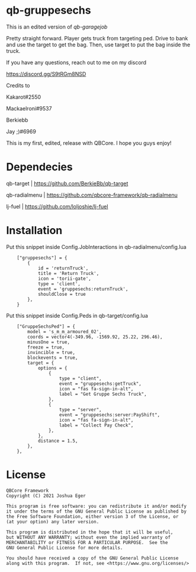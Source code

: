 # qb-gruppesechs
 This is an edited version of *qb-garagejob*
 
 Pretty straight forward. Player gets truck from targeting ped. Drive to bank and use the target to get the bag. Then, use target to put the bag inside the truck.
 
 If you have any questions, reach out to me on my discord

 https://discord.gg/S9tRGm8NSD
 
 Credits to 

 Kakarot#2550

 Mackaelroni#9537

 Berkiebb
 
 Jay ;)#6969

 This is my first, edited, release with QBCore. I hope you guys enjoy!
 
# Dependecies
 qb-target | https://github.com/BerkieBb/qb-target
 
 qb-radialmenu | https://github.com/qbcore-framework/qb-radialmenu
 
 lj-fuel | https://github.com/loljoshie/lj-fuel
 
# Installation

Put this snippet inside Config.JobInteractions in qb-radialmenu/config.lua

        ["gruppesechs"] = {
            {
                id = 'returnTruck',
                title = 'Return Truck',
                icon = 'torii-gate',
                type = 'client',
                event = 'gruppesechs:returnTruck',
                shouldClose = true
            },
        }
Put this snippet inside Config.Peds in qb-target/config.lua

        ["GruppeSechsPed"] = {
            model = 's_m_m_armoured_02', 
            coords = vector4(-349.96, -1569.92, 25.22, 296.46),
            minusOne = true, 
            freeze = true, 
            invincible = true, 
            blockevents = true,
            target = { 
                options = {
                    {
                        type = "client",
                        event = "gruppesechs:getTruck",
                        icon = "fas fa-sign-in-alt",
                        label = "Get Gruppe Sechs Truck",
                    },
                    {
                        type = "server",
                        event = "gruppesechs:server:PayShift",
                        icon = "fas fa-sign-in-alt",
                        label = "Collect Pay Check",
                    },
                },
                distance = 1.5,
            },
        },


# License

    QBCore Framework
    Copyright (C) 2021 Joshua Eger

    This program is free software: you can redistribute it and/or modify
    it under the terms of the GNU General Public License as published by
    the Free Software Foundation, either version 3 of the License, or
    (at your option) any later version.

    This program is distributed in the hope that it will be useful,
    but WITHOUT ANY WARRANTY; without even the implied warranty of
    MERCHANTABILITY or FITNESS FOR A PARTICULAR PURPOSE.  See the
    GNU General Public License for more details.

    You should have received a copy of the GNU General Public License
    along with this program.  If not, see <https://www.gnu.org/licenses/>
